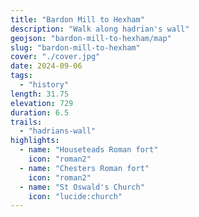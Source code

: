 ```yaml
---
title: "Bardon Mill to Hexham"
description: "Walk along hadrian's wall"
geojson: "bardon-mill-to-hexham/map"
slug: "bardon-mill-to-hexham"
cover: "./cover.jpg"
date: 2024-09-06
tags:
  - "history"
length: 31.75
elevation: 729
duration: 6.5
trails:
  - "hadrians-wall"
highlights:
  - name: "Houseteads Roman fort"
    icon: "roman2"
  - name: "Chesters Roman fort"
    icon: "roman2"
  - name: "St Oswald's Church"
    icon: "lucide:church"
---
```

